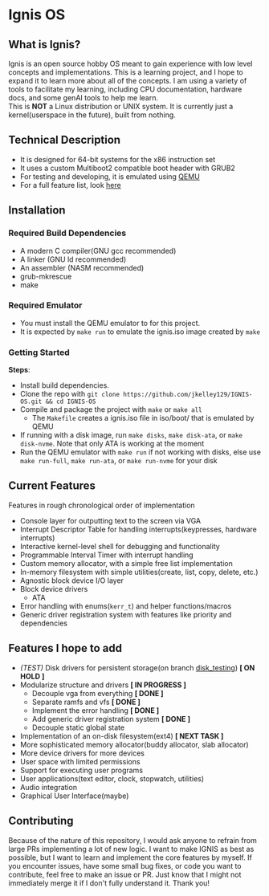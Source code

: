 # Ignis OS
## What is Ignis?
Ignis is an open source hobby OS meant to gain experience with low level concepts and implementations. This is a learning project, and I hope to expand it to learn more about all of the concepts. I am using a variety of tools to facilitate my learning, including CPU documentation, hardware docs, and some genAI tools to help me learn. <br>
This is **NOT** a Linux distribution or UNIX system. It is currently just a kernel(userspace in the future), built from nothing.

## Technical Description
- It is designed for 64-bit systems for the x86 instruction set
- It uses a custom Multiboot2 compatible boot header with GRUB2
- For testing and developing, it is emulated using [QEMU](https://qemu.org)
- For a full feature list, look [here](#current-features)

## Installation
### Required Build Dependencies
- A modern C compiler(GNU gcc recommended)
- A linker (GNU ld recommended)
- An assembler (NASM recommended)
- grub-mkrescue
- make

### Required Emulator
- You must install the QEMU emulator to for this project.
- It is expected by `make run` to emulate the ignis.iso image created by `make`

### Getting Started
**Steps**:
- Install build dependencies.
- Clone the repo with `git clone https://github.com/jkelley129/IGNIS-OS.git && cd IGNIS-OS`
- Compile and package the project with `make` or `make all`
  - The `Makefile` creates a ignis.iso file in iso/boot/ that is emulated by QEMU
- If running with a disk image, run `make disks`, `make disk-ata`, or `make disk-nvme`. Note that only ATA is working at the moment
- Run the QEMU emulator with `make run` if not working with disks, else use `make run-full`, `make run-ata`, or `make run-nvme` for your disk

## Current Features
Features in rough chronological order of implementation
- Console layer for outputting text to the screen via VGA
- Interrupt Descriptor Table for handling interrupts(keypresses, hardware interrupts)
- Interactive kernel-level shell for debugging and functionality
- Programmable Interval Timer with interrupt handling
- Custom memory allocator, with a simple free list implementation
- In-memory filesystem with simple utilities(create, list, copy, delete, etc.)
- Agnostic block device I/O layer
- Block device drivers
  - ATA
- Error handling with enums(`kerr_t`) and helper functions/macros
- Generic driver registration system with features like priority and dependencies

## Features I hope to add
- *(TEST)* Disk drivers for persistent storage(on branch [disk_testing](https://github.com/jkelley129/IGNIS-OS/tree/disk_testing)) **[ ON HOLD ]**
- Modularize structure and drivers **[ IN PROGRESS ]**
  - Decouple vga from everything **[ DONE ]**
  - Separate ramfs and vfs **[ DONE ]**
  - Implement the error handling **[ DONE ]**
  - Add generic driver registration system **[ DONE ]**
  - Decouple static global state
- Implementation of an on-disk filesystem(ext4) **[ NEXT TASK ]**
-  More sophisticated memory allocator(buddy allocator, slab allocator)
- More device drivers for more devices
- User space with limited permissions
- Support for executing user programs
- User applications(text editor, clock, stopwatch, utilities)
- Audio integration
- Graphical User Interface(maybe)

## Contributing
Because of the nature of this repository, I would ask anyone to refrain from large PRs implementing a lot of new logic. I want to make IGNIS as best as possible, but I want to learn and implement the core features by myself. If you encounter issues, have some small bug fixes, or code you want to contribute, feel free to make an issue or PR. Just know that I might not immediately merge it if I don't fully understand it. Thank you!
